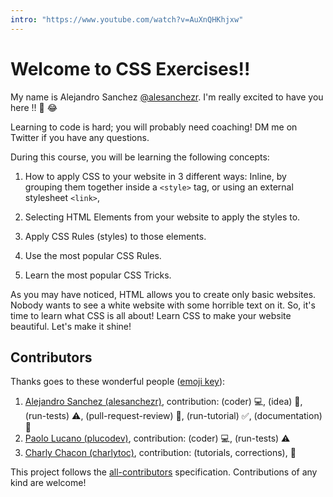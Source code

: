 ```yaml
---
intro: "https://www.youtube.com/watch?v=AuXnQHKhjxw"
---
```


# Welcome to CSS Exercises!!

My name is Alejandro Sanchez [@alesanchezr](https://twitter.com/alesanchezr). I'm really excited to have you here !! 🎉 😂

Learning to code is hard; you will probably need coaching! DM me on Twitter if you have any questions.

During this course, you will be learning the following concepts:

1. How to apply CSS to your website in 3 different ways: Inline, by grouping them together inside a `<style>` tag, or using an external stylesheet `<link>`,

2. Selecting HTML Elements from your website to apply the styles to.

3. Apply CSS Rules (styles) to those elements.

4. Use the most popular CSS Rules.

5. Learn the most popular CSS Tricks.

As you may have noticed, HTML allows you to create only basic websites. Nobody wants to see a white website with some horrible text on it. So, it's time to learn what CSS is all about! Learn CSS to make your website beautiful. Let's make it shine!

## Contributors

Thanks goes to these wonderful people ([emoji key](https://github.com/kentcdodds/all-contributors#emoji-key)):

1. [Alejandro Sanchez (alesanchezr)](https://github.com/alesanchezr), contribution: (coder) 💻, (idea) 🤔, (run-tests) ⚠️, (pull-request-review) 👀, (run-tutorial) ✅, (documentation) 📖
2. [Paolo Lucano (plucodev)](https://github.com/plucodev), contribution: (coder) 💻, (run-tests) ⚠️
3. [Charly Chacon (charlytoc)](https://github.com/charlytoc), contribution: (tutorials, corrections), 🤖

This project follows the
[all-contributors](https://github.com/kentcdodds/all-contributors)
specification. Contributions of any kind are welcome!

